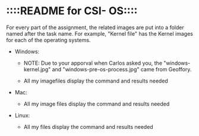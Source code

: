 ::::README for CSI- OS::::
==========================

For every part of the assignment, the related images are put into a folder named after the task name. For example, "Kernel file" has the Kernel images for each of the operating systems. 

- Windows: 
    - NOTE: Due to your apporval when Carlos asked you, the "windows-kernel.jpg" and "windows-pre-os-process.jpg" came from Geoffory.
    
    - All my imagefiles display the command and results needed

- Mac:
    - All my image files display the command and results needed
    
- Linux:
    - All my files display the command and results needed
